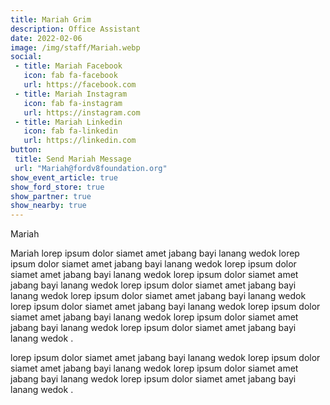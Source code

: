 ```yaml
---
title: Mariah Grim
description: Office Assistant
date: 2022-02-06
image: /img/staff/Mariah.webp
social: 
 - title: Mariah Facebook
   icon: fab fa-facebook
   url: https://facebook.com
 - title: Mariah Instagram
   icon: fab fa-instagram
   url: https://instagram.com
 - title: Mariah Linkedin
   icon: fab fa-linkedin
   url: https://linkedin.com
button:
 title: Send Mariah Message
 url: "Mariah@fordv8foundation.org"
show_event_article: true
show_ford_store: true
show_partner: true
show_nearby: true
---
```

Mariah

Mariah lorep ipsum dolor siamet amet jabang bayi lanang wedok lorep ipsum dolor siamet amet jabang bayi lanang wedok lorep ipsum dolor siamet amet jabang bayi lanang wedok lorep ipsum dolor siamet amet jabang bayi lanang wedok lorep ipsum dolor siamet amet jabang bayi lanang wedok lorep ipsum dolor siamet amet jabang bayi lanang wedok lorep ipsum dolor siamet amet jabang bayi lanang wedok lorep ipsum dolor siamet amet jabang bayi lanang wedok lorep ipsum dolor siamet amet jabang bayi lanang wedok lorep ipsum dolor siamet amet jabang bayi lanang wedok .

lorep ipsum dolor siamet amet jabang bayi lanang wedok lorep ipsum dolor siamet amet jabang bayi lanang wedok lorep ipsum dolor siamet amet jabang bayi lanang wedok lorep ipsum dolor siamet amet jabang bayi lanang wedok .
